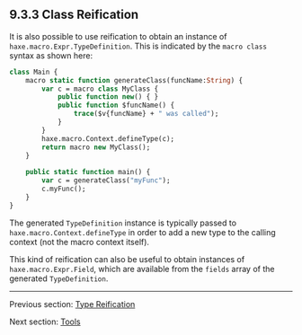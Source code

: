 ## 9.3.3 Class Reification

It is also possible to use reification to obtain an instance of `haxe.macro.Expr.TypeDefinition`. This is indicated by the `macro class` syntax as shown here:

```haxe
class Main {
	macro static function generateClass(funcName:String) {
		var c = macro class MyClass {
			public function new() { }
			public function $funcName() {
				trace($v{funcName} + " was called");
			}
		}
		haxe.macro.Context.defineType(c);
		return macro new MyClass();
	}
	
    public static function main() {
		var c = generateClass("myFunc");
		c.myFunc();
    }
}
```

The generated `TypeDefinition` instance is typically passed to `haxe.macro.Context.defineType` in order to add a new type to the calling context (not the macro context itself).

This kind of reification can also be useful to obtain instances of `haxe.macro.Expr.Field`, which are available from the `fields` array of the generated `TypeDefinition`.

---

Previous section: [Type Reification](macro-reification-type.md)

Next section: [Tools](macro-tools.md)